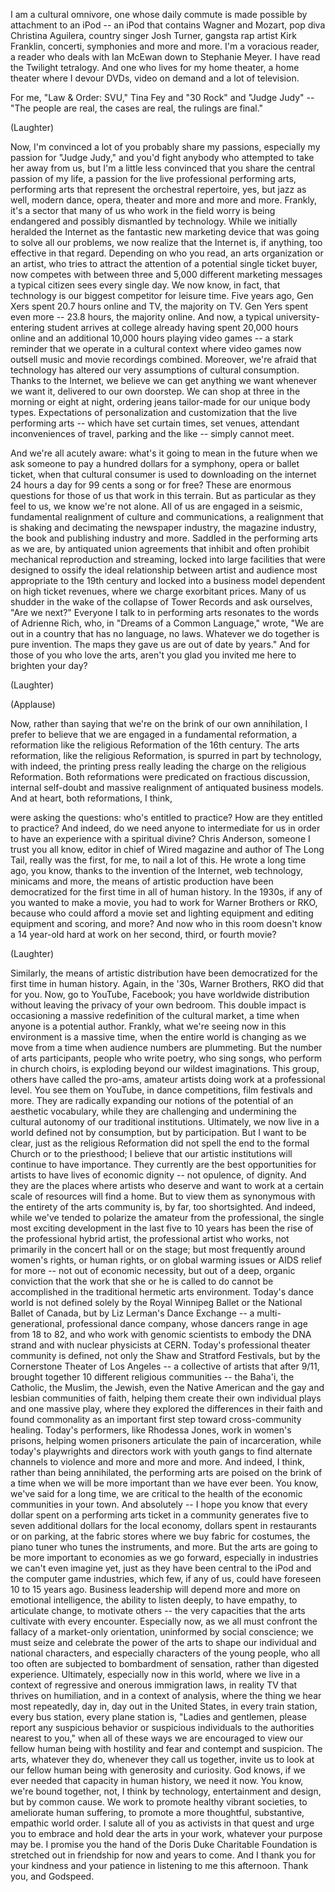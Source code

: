 
I am a cultural omnivore,
one whose daily commute is made possible
by attachment to an iPod --
an iPod that contains Wagner and Mozart,
pop diva Christina Aguilera,
country singer Josh Turner,
gangsta rap artist Kirk Franklin,
concerti, symphonies and more and more.
I&#39;m a voracious reader,
a reader who deals with Ian McEwan
down to Stephanie Meyer.
I have read the Twilight tetralogy.
And one who lives for my home theater,
a home theater where I devour
DVDs, video on demand
and a lot of television.

For me, &quot;Law &amp; Order: SVU,&quot;
Tina Fey and &quot;30 Rock&quot;
and &quot;Judge Judy&quot; --
&quot;The people are real, the cases are real,
the rulings are final.&quot;

(Laughter)

Now, I&#39;m convinced a lot of you
probably share my passions,
especially my passion for &quot;Judge Judy,&quot;
and you&#39;d fight anybody
who attempted to take her away from us,
but I&#39;m a little less convinced that you
share the central passion of my life,
a passion for the live
professional performing arts,
performing arts that represent
the orchestral repertoire, yes,
but jazz as well, modern dance, opera,
theater and more and more and more.
Frankly, it&#39;s a sector that many of us
who work in the field
worry is being endangered
and possibly dismantled by technology.
While we initially heralded the Internet
as the fantastic new marketing device
that was going to solve all our problems,
we now realize that the Internet
is, if anything,
too effective in that regard.
Depending on who you read,
an arts organization
or an artist, who tries
to attract the attention
of a potential single ticket buyer,
now competes with between three and 5,000
different marketing messages
a typical citizen sees every single day.
We now know, in fact,
that technology is our biggest
competitor for leisure time.
Five years ago,
Gen Xers spent 20.7 hours online and TV,
the majority on TV.
Gen Yers spent even more --
23.8 hours, the majority online.
And now, a typical university-entering
student arrives at college
already having spent 20,000 hours online
and an additional 10,000 hours
playing video games --
a stark reminder that we operate
in a cultural context
where video games now outsell
music and movie recordings combined.
Moreover, we&#39;re afraid that technology
has altered our very assumptions
of cultural consumption.
Thanks to the Internet,
we believe we can get anything
we want whenever we want it,
delivered to our own doorstep.
We can shop at three in the morning
or eight at night,
ordering jeans tailor-made
for our unique body types.
Expectations of personalization
and customization
that the live performing arts --
which have set curtain times, set venues,
attendant inconveniences
of travel, parking and the like --
simply cannot meet.

And we&#39;re all acutely aware:
what&#39;s it going to mean in the future
when we ask someone
to pay a hundred dollars
for a symphony, opera or ballet ticket,
when that cultural consumer
is used to downloading on the internet
24 hours a day
for 99 cents a song or for free?
These are enormous questions
for those of us that work in this terrain.
But as particular as they feel to us,
we know we&#39;re not alone.
All of us are engaged
in a seismic, fundamental realignment
of culture and communications,
a realignment that is shaking
and decimating the newspaper industry,
the magazine industry,
the book and publishing industry and more.
Saddled in the performing arts as we are,
by antiquated union agreements
that inhibit and often prohibit
mechanical reproduction and streaming,
locked into large facilities
that were designed to ossify
the ideal relationship
between artist and audience
most appropriate to the 19th century
and locked into a business model
dependent on high ticket revenues,
where we charge exorbitant prices.
Many of us shudder in the wake
of the collapse of Tower Records
and ask ourselves, &quot;Are we next?&quot;
Everyone I talk to in performing arts
resonates to the words of Adrienne Rich,
who, in &quot;Dreams of a Common
Language,&quot; wrote,
&quot;We are out in a country
that has no language, no laws.
Whatever we do together is pure invention.
The maps they gave us
are out of date by years.&quot;
And for those of you who love the arts,
aren&#39;t you glad you invited
me here to brighten your day?

(Laughter)


(Applause)

Now, rather than saying that we&#39;re
on the brink of our own annihilation,
I prefer to believe that we are engaged
in a fundamental reformation,
a reformation like the religious
Reformation of the 16th century.
The arts reformation,
like the religious Reformation,
is spurred in part by technology,
with indeed, the printing press
really leading the charge
on the religious Reformation.
Both reformations were predicated
on fractious discussion,
internal self-doubt
and massive realignment
of antiquated business models.
And at heart, both reformations, I think,

were asking the questions:
who&#39;s entitled to practice?
How are they entitled to practice?
And indeed, do we need anyone
to intermediate for us
in order to have an experience
with a spiritual divine?
Chris Anderson,
someone I trust you all know,
editor in chief of Wired magazine
and author of The Long Tail,
really was the first, for me,
to nail a lot of this.
He wrote a long time ago, you know,
thanks to the invention of the Internet,
web technology, minicams and more,
the means of artistic production
have been democratized
for the first time
in all of human history.
In the 1930s, if any of you wanted
to make a movie,
you had to work for
Warner Brothers or RKO,
because who could afford a movie set
and lighting equipment
and editing equipment
and scoring, and more?
And now who in this room
doesn&#39;t know a 14 year-old
hard at work on her second,
third, or fourth movie?

(Laughter)

Similarly, the means
of artistic distribution
have been democratized
for the first time in human history.
Again, in the &#39;30s, Warner Brothers,
RKO did that for you.
Now, go to YouTube, Facebook;
you have worldwide distribution
without leaving the privacy
of your own bedroom.
This double impact is occasioning
a massive redefinition
of the cultural market,
a time when anyone is a potential author.
Frankly, what we&#39;re seeing now
in this environment
is a massive time,
when the entire world is changing
as we move from a time
when audience numbers are plummeting.
But the number of arts participants,
people who write poetry, who sing songs,
who perform in church choirs,
is exploding beyond
our wildest imaginations.
This group, others have
called the pro-ams,
amateur artists doing work
at a professional level.
You see them on YouTube,
in dance competitions,
film festivals and more.
They are radically expanding
our notions of the potential
of an aesthetic vocabulary,
while they are challenging and undermining
the cultural autonomy
of our traditional institutions.
Ultimately, we now live in a world
defined not by consumption,
but by participation.
But I want to be clear,
just as the religious Reformation
did not spell the end
to the formal Church or to the priesthood;
I believe that our artistic institutions
will continue to have importance.
They currently are the best opportunities
for artists to have lives
of economic dignity --
not opulence, of dignity.
And they are the places where artists
who deserve and want to work
at a certain scale of resources
will find a home.
But to view them as synonymous
with the entirety of the arts community
is, by far, too shortsighted.
And indeed, while we&#39;ve tended to polarize
the amateur from the professional,
the single most exciting development
in the last five to 10 years
has been the rise
of the professional hybrid artist,
the professional artist who works,
not primarily in the concert hall
or on the stage;
but most frequently around
women&#39;s rights, or human rights,
or on global warming issues
or AIDS relief for more --
not out of economic necessity,
but out of a deep, organic conviction
that the work that she or he
is called to do
cannot be accomplished in the traditional
hermetic arts environment.
Today&#39;s dance world is not defined solely
by the Royal Winnipeg Ballet
or the National Ballet of Canada,
but by Liz Lerman&#39;s Dance Exchange --
a multi-generational,
professional dance company,
whose dancers range in age from 18 to 82,
and who work with genomic scientists
to embody the DNA strand
and with nuclear physicists at CERN.
Today&#39;s professional theater community
is defined, not only the Shaw
and Stratford Festivals,
but by the Cornerstone Theater
of Los Angeles --
a collective of artists that after 9/11,
brought together 10 different
religious communities --
the Baha&#39;i, the Catholic,
the Muslim, the Jewish,
even the Native American
and the gay and lesbian
communities of faith,
helping them create
their own individual plays
and one massive play,
where they explored
the differences in their faith
and found commonality
as an important first step
toward cross-community healing.
Today&#39;s performers, like Rhodessa Jones,
work in women&#39;s prisons,
helping women prisoners
articulate the pain of incarceration,
while today&#39;s playwrights
and directors work with youth gangs
to find alternate channels to violence
and more and more and more.
And indeed, I think,
rather than being annihilated,
the performing arts
are poised on the brink of a time
when we will be more important
than we have ever been.
You know, we&#39;ve said for a long time,
we are critical to the health
of the economic communities in your town.
And absolutely --
I hope you know that every dollar spent
on a performing arts ticket in a community
generates five to seven
additional dollars for the local economy,
dollars spent in restaurants
or on parking,
at the fabric stores
where we buy fabric for costumes,
the piano tuner who tunes
the instruments, and more.
But the arts are going to be more
important to economies as we go forward,
especially in industries
we can&#39;t even imagine yet,
just as they have been central to the iPod
and the computer game industries,
which few, if any of us,
could have foreseen 10 to 15 years ago.
Business leadership will depend
more and more on emotional intelligence,
the ability to listen deeply,
to have empathy,
to articulate change,
to motivate others --
the very capacities that the arts
cultivate with every encounter.
Especially now,
as we all must confront
the fallacy of a market-only orientation,
uninformed by social conscience;
we must seize and celebrate
the power of the arts
to shape our individual
and national characters,
and especially characters
of the young people,
who all too often are subjected
to bombardment of sensation,
rather than digested experience.
Ultimately, especially now in this world,
where we live in a context of regressive
and onerous immigration laws,
in reality TV that thrives on humiliation,
and in a context of analysis,
where the thing we hear most repeatedly,
day in, day out in the United States,
in every train station, every bus station,
every plane station is,
&quot;Ladies and gentlemen,
please report any suspicious behavior
or suspicious individuals
to the authorities nearest to you,&quot;
when all of these ways we are encouraged
to view our fellow human being
with hostility and fear
and contempt and suspicion.
The arts, whatever they do,
whenever they call us together,
invite us to look at our fellow
human being with generosity and curiosity.
God knows, if we ever needed
that capacity in human history,
we need it now.
You know, we&#39;re bound together,
not, I think by technology,
entertainment and design,
but by common cause.
We work to promote
healthy vibrant societies,
to ameliorate human suffering,
to promote a more thoughtful,
substantive, empathic world order.
I salute all of you
as activists in that quest
and urge you to embrace
and hold dear the arts in your work,
whatever your purpose may be.
I promise you the hand
of the Doris Duke Charitable Foundation
is stretched out in friendship
for now and years to come.
And I thank you for your kindness
and your patience
in listening to me this afternoon.
Thank you, and Godspeed.
